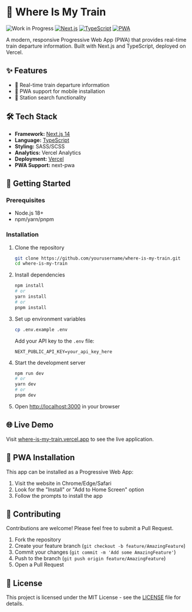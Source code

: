 # 🚆 Where Is My Train

![Work in Progress](https://img.shields.io/badge/Status-Work%20in%20Progress-red)
[![Next.js](https://img.shields.io/badge/Next.js-14.0-black)](https://nextjs.org/)
[![TypeScript](https://img.shields.io/badge/TypeScript-5.0-blue)](https://www.typescriptlang.org/)
[![PWA](https://img.shields.io/badge/PWA-Ready-success)](https://web.dev/progressive-web-apps/)

A modern, responsive Progressive Web App (PWA) that provides real-time train departure information. Built with Next.js and TypeScript, deployed on Vercel.

## ✨ Features

- 🚉 Real-time train departure information
- 📱 PWA support for mobile installation
- 📍 Station search functionality

## 🛠️ Tech Stack

- **Framework:** [Next.js 14](https://nextjs.org/)
- **Language:** [TypeScript](https://www.typescriptlang.org/)
- **Styling:** SASS/SCSS
- **Analytics:** Vercel Analytics
- **Deployment:** [Vercel](https://vercel.com)
- **PWA Support:** next-pwa

## 🚀 Getting Started

### Prerequisites

- Node.js 18+ 
- npm/yarn/pnpm

### Installation

1. Clone the repository
   ```bash
   git clone https://github.com/yourusername/where-is-my-train.git
   cd where-is-my-train
   ```

2. Install dependencies
   ```bash
   npm install
   # or
   yarn install
   # or
   pnpm install
   ```

3. Set up environment variables
   ```bash
   cp .env.example .env
   ```
   Add your API key to the `.env` file:
   ```
   NEXT_PUBLIC_API_KEY=your_api_key_here
   ```

4. Start the development server
   ```bash
   npm run dev
   # or
   yarn dev
   # or
   pnpm dev
   ```

5. Open [http://localhost:3000](http://localhost:3000) in your browser

## 🌐 Live Demo

Visit [where-is-my-train.vercel.app](https://where-is-my-train.vercel.app) to see the live application.

## 📱 PWA Installation

This app can be installed as a Progressive Web App:

1. Visit the website in Chrome/Edge/Safari
2. Look for the "Install" or "Add to Home Screen" option
3. Follow the prompts to install the app

## 🤝 Contributing

Contributions are welcome! Please feel free to submit a Pull Request.

1. Fork the repository
2. Create your feature branch (`git checkout -b feature/AmazingFeature`)
3. Commit your changes (`git commit -m 'Add some AmazingFeature'`)
4. Push to the branch (`git push origin feature/AmazingFeature`)
5. Open a Pull Request

## 📄 License

This project is licensed under the MIT License - see the [LICENSE](LICENSE) file for details.
